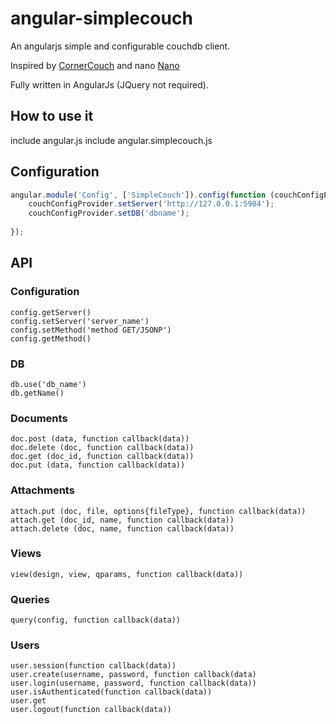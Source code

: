 angular-simplecouch
===================

An angularjs simple and configurable couchdb client.

Inspired by [CornerCouch](https://github.com/eddelplus/CornerCouch)
and nano [Nano](https://github.com/dscape/nano)

Fully written in AngularJs (JQuery not required).

## How to use it

include angular.js
include angular.simplecouch.js

## Configuration

``` js
angular.module('Config', ['SimpleCouch']).config(function (couchConfigProvider,$httpProvider) {
    couchConfigProvider.setServer('http://127.0.0.1:5984');
    couchConfigProvider.setDB('dbname');
    
});
```

## API

### Configuration

    config.getServer()
    config.setServer('server_name')
	config.setMethod('method GET/JSONP')
	config.getMethod()

### DB
	db.use('db_name')
	db.getName()

### Documents	
	doc.post (data, function callback(data))
	doc.delete (doc, function callback(data))
	doc.get (doc_id, function callback(data))
	doc.put (data, function callback(data))
	
### Attachments
	attach.put (doc, file, options{fileType}, function callback(data))
	attach.get (doc_id, name, function callback(data))
	attach.delete (doc, name, function callback(data))
	
### Views
	view(design, view, qparams, function callback(data))
	
### Queries
	query(config, function callback(data))

### Users	
	user.session(function callback(data))
	user.create(username, password, function callback(data)
	user.login(username, password, function callback(data))
	user.isAuthenticated(function callback(data))
	user.get
	user.logout(function callback(data))
	
